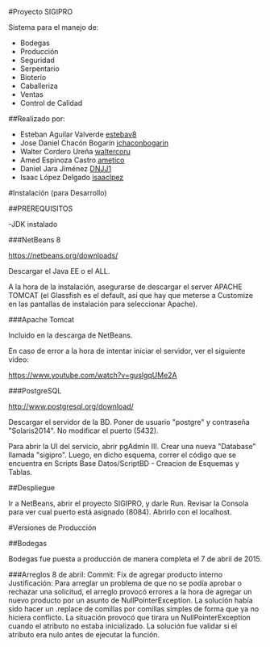 #Proyecto SIGIPRO

Sistema para el manejo de:

* Bodegas
* Producción
* Seguridad
* Serpentario
* Bioterio
* Caballeriza
* Ventas
* Control de Calidad

##Realizado por:

* Esteban Aguilar Valverde <a href="https://github.com/Estebav8">estebav8</a>
* Jose Daniel Chacón Bogarín <a href="https://github.com/jchaconbogarin">jchaconbogarin</a>
* Walter Cordero Ureña <a href="https://github.com/waltercoru">waltercoru</a>
* Amed Espinoza Castro <a href="https://github.com/ametico">ametico</a>
* Daniel Jara Jiménez <a href="https://github.com/DNJJ1">DNJJ1</a>
* Isaac López Delgado <a href="https://github.com/isaaclpez">isaaclpez</a>


#Instalación (para Desarrollo)

##PREREQUISITOS

-JDK instalado

###NetBeans 8 

https://netbeans.org/downloads/

Descargar el Java EE o el ALL.

A la hora de la instalación, asegurarse de descargar el server APACHE TOMCAT (el Glassfish es el default, así que hay que meterse a Customize en las pantallas de 
instalación para seleccionar Apache).

###Apache Tomcat

Incluido en la descarga de NetBeans. 

En caso de error a la hora de intentar iniciar el servidor, ver el siguiente video:

https://www.youtube.com/watch?v=guslgqUMe2A

###PostgreSQL

http://www.postgresql.org/download/

Descargar el servidor de la BD. Poner de usuario "postgre" y contraseña "Solaris2014". No modificar el puerto (5432). 

Para abrir la UI del servicio, abrir pgAdmin III. Crear una nueva "Database" llamada "sigipro". Luego, en dicho esquema, correr el código que se encuentra en
Scripts Base Datos/ScriptBD - Creacion de Esquemas y Tablas. 

##Despliegue

Ir a NetBeans, abrir el proyecto SIGIPRO, y darle Run. Revisar la Consola para ver cual puerto está asignado (8084). Abrirlo con el localhost.

#Versiones de Producción

##Bodegas

Bodegas fue puesta a producción de manera completa el 7 de abril de 2015.

###Arreglos
    8 de abril:
        Commit: Fix de agregar producto interno
        Justificación: Para arreglar un problema de que no se podía aprobar o rechazar una solicitud, el arreglo provocó errores a la hora de agregar un nuevo producto por un asunto de NullPointerException. La solución había sido hacer un .replace de comillas por comillas simples de forma que ya no hiciera conflicto. La situación provocó que tirara un NullPointerException cuando el atributo no estaba inicializado. La solución fue validar si el atributo era nulo antes de ejecutar la función.

